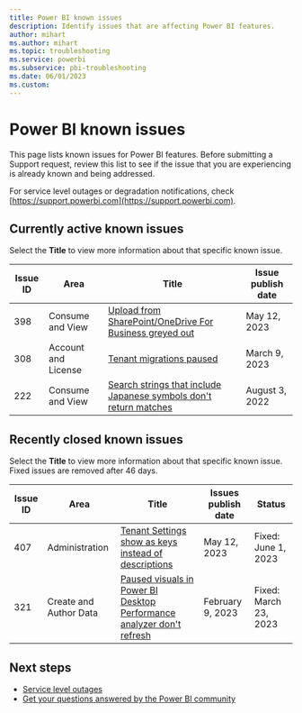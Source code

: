 ```yaml
---
title: Power BI known issues
description: Identify issues that are affecting Power BI features. 
author: mihart
ms.author: mihart
ms.topic: troubleshooting    
ms.service: powerbi
ms.subservice: pbi-troubleshooting
ms.date: 06/01/2023
ms.custom:  
---
```


# Power BI known issues

This page lists known issues for Power BI features. Before submitting a Support request, review this list to see if the issue that you are experiencing is already known and being addressed.

For service level outages or degradation notifications, check [https://support.powerbi.com](https://support.powerbi.com).  

## Currently active known issues

Select the **Title** to view more information about that specific known issue.

|  Issue ID |  Area                              |  Title  |  Issue publish date |  
|-----------|------------------------------------|---------|---------------------|
|  398      |  Consume and View                  |  [Upload from SharePoint/OneDrive For Business greyed out](known-issue-398-upload-sharepoint-greyed-out.md)    |   May 12, 2023    |
|  308      |  Account and License               |  [Tenant migrations paused](known-issue-308-tenant-migrations-paused.md)    |   March 9, 2023    |
|  222      |  Consume and View                  |  [Search strings that include Japanese symbols don't return matches](known-issue-222-search-strings-japanese-symbols-dont-work.md)   |  August 3, 2022  |

## Recently closed known issues

Select the **Title** to view more information about that specific known issue. Fixed issues are removed after 46 days.

|  Issue ID |  Area                              |  Title           |  Issues publish date |  Status  |
|-----------|------------------------------------|------------------|---------------------|-----------|
|  407      |  Administration                    |  [Tenant Settings show as keys instead of descriptions](known-issue-407-tenant-settings-show-keys-descriptions.md)    |   May 12, 2023    |  Fixed: June 1, 2023  |
|  321      |  Create and Author Data            |  [Paused visuals in Power BI Desktop Performance analyzer don't refresh](known-issue-321-paused-visuals-in-performance-analyzer-dont-refresh.md)   |  February 9, 2023   |  Fixed: March 23, 2023  |

## Next steps

- [Service level outages](https://support.powerbi.com)
- [Get your questions answered by the Power BI community](https://community.powerbi.com)
